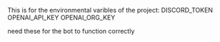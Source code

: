 This is for the environmental varibles of the project:
    DISCORD_TOKEN
    OPENAI_API_KEY
    OPENAI_ORG_KEY

need these for the bot to function correctly
